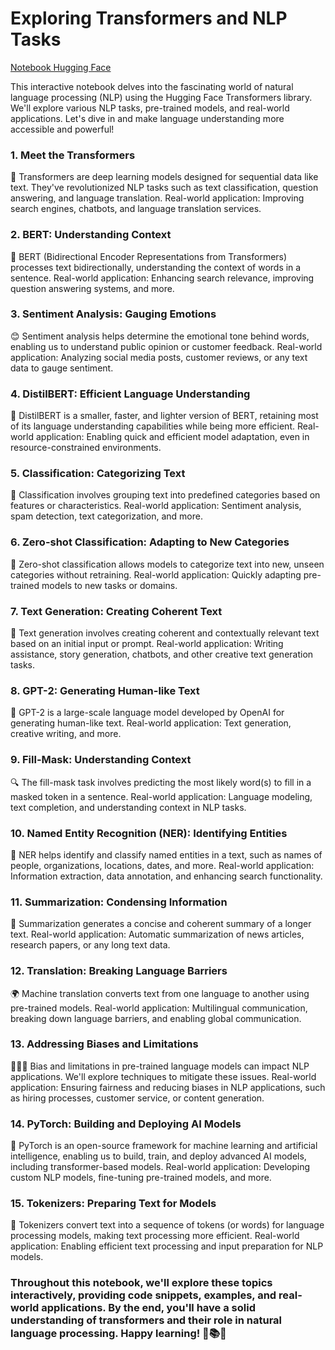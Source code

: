 # Exploring Transformers and NLP Tasks

[Notebook Hugging Face](https://github.com/CatelloTheDataProjectManager/Natural-language-processing/blob/main/huggingface.ipynb)

This interactive notebook delves into the fascinating world of natural language processing (NLP) using the Hugging Face Transformers library. We'll explore various NLP tasks, pre-trained models, and real-world applications. Let's dive in and make language understanding more accessible and powerful!

### 1. Meet the Transformers

🤖 Transformers are deep learning models designed for sequential data like text. They've revolutionized NLP tasks such as text classification, question answering, and language translation.
Real-world application: Improving search engines, chatbots, and language translation services.

### 2. BERT: Understanding Context

🧠 BERT (Bidirectional Encoder Representations from Transformers) processes text bidirectionally, understanding the context of words in a sentence.
Real-world application: Enhancing search relevance, improving question answering systems, and more.

### 3. Sentiment Analysis: Gauging Emotions

😊 Sentiment analysis helps determine the emotional tone behind words, enabling us to understand public opinion or customer feedback.
Real-world application: Analyzing social media posts, customer reviews, or any text data to gauge sentiment.

### 4. DistilBERT: Efficient Language Understanding

🌱 DistilBERT is a smaller, faster, and lighter version of BERT, retaining most of its language understanding capabilities while being more efficient.
Real-world application: Enabling quick and efficient model adaptation, even in resource-constrained environments.

### 5. Classification: Categorizing Text

📂 Classification involves grouping text into predefined categories based on features or characteristics.
Real-world application: Sentiment analysis, spam detection, text categorization, and more.

### 6. Zero-shot Classification: Adapting to New Categories

🎯 Zero-shot classification allows models to categorize text into new, unseen categories without retraining.
Real-world application: Quickly adapting pre-trained models to new tasks or domains.

### 7. Text Generation: Creating Coherent Text

📝 Text generation involves creating coherent and contextually relevant text based on an initial input or prompt.
Real-world application: Writing assistance, story generation, chatbots, and other creative text generation tasks.

### 8. GPT-2: Generating Human-like Text

🤖 GPT-2 is a large-scale language model developed by OpenAI for generating human-like text.
Real-world application: Text generation, creative writing, and more.

### 9. Fill-Mask: Understanding Context

🔍 The fill-mask task involves predicting the most likely word(s) to fill in a masked token in a sentence.
Real-world application: Language modeling, text completion, and understanding context in NLP tasks.

### 10. Named Entity Recognition (NER): Identifying Entities

🔎 NER helps identify and classify named entities in a text, such as names of people, organizations, locations, dates, and more.
Real-world application: Information extraction, data annotation, and enhancing search functionality.

### 11. Summarization: Condensing Information

📜 Summarization generates a concise and coherent summary of a longer text.
Real-world application: Automatic summarization of news articles, research papers, or any long text data.

### 12. Translation: Breaking Language Barriers

🌍 Machine translation converts text from one language to another using pre-trained models.
Real-world application: Multilingual communication, breaking down language barriers, and enabling global communication.

### 13. Addressing Biases and Limitations

🧑‍🤝‍🧑 Bias and limitations in pre-trained language models can impact NLP applications. We'll explore techniques to mitigate these issues.
Real-world application: Ensuring fairness and reducing biases in NLP applications, such as hiring processes, customer service, or content generation.

### 14. PyTorch: Building and Deploying AI Models

🔧 PyTorch is an open-source framework for machine learning and artificial intelligence, enabling us to build, train, and deploy advanced AI models, including transformer-based models.
Real-world application: Developing custom NLP models, fine-tuning pre-trained models, and more.

### 15. Tokenizers: Preparing Text for Models

🔄 Tokenizers convert text into a sequence of tokens (or words) for language processing models, making text processing more efficient.
Real-world application: Enabling efficient text processing and input preparation for NLP models.

### Throughout this notebook, we'll explore these topics interactively, providing code snippets, examples, and real-world applications. By the end, you'll have a solid understanding of transformers and their role in natural language processing. Happy learning! 🚀📚🤖
